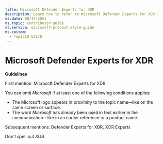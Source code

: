 ```yaml
---
title: Microsoft Defender Experts for XDR
description: Learn how to refer to Microsoft Defender Experts for XDR in your content.
ms.date: 08/17/2023
ms.topic: contributor-guide
ms.service: microsoft-product-style-guide
ms.custom:
  - TopicID 63178
---
```



# Microsoft Defender Experts for XDR

**Guidelines**

First mention: Microsoft Defender Experts for XDR

You can omit *Microsoft* if at least one of the following conditions applies:

- The Microsoft logo appears in proximity to the topic name—like on the same screen or surface.
- The word *Microsoft* has already been used in text earlier in the communication—like in an earlier reference to a product name.

Subsequent mentions: Defender Experts for XDR, XDR Experts

Don't spell out *XDR*. 

  